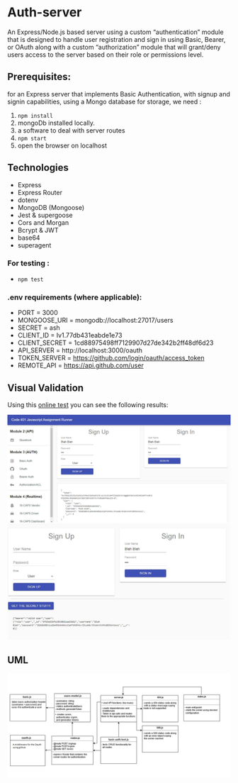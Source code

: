 # Auth-server

An Express/Node.js based server using a custom “authentication” module that is designed to handle user registration and sign in using Basic, Bearer, or OAuth along with a custom “authorization” module that will grant/deny users access to the server based on their role or permissions level.

## Prerequisites:

for an Express server that implements Basic Authentication, with signup and signin capabilities, using a Mongo database for storage, we need :

1. `npm install`
2. mongoDb installed locally.
3. a software to deal with server routes
4. `npm start`
5. open the browser on localhost

## Technologies

- Express
- Express Router
- dotenv
- MongoDB (Mongoose)
- Jest & supergoose
- Cors and Morgan
- Bcrypt & JWT
- base64
- superagent

### For testing : 

- `npm test`

### .env requirements (where applicable):

- PORT = 3000
- MONGOOSE_URI = mongodb://localhost:27017/users
- SECRET = ash
- CLIENT_ID = Iv1.77db431eabde1e73
- CLIENT_SECRET = 1cd88975498ff7129907d27de342b2ff48df6d23
- API_SERVER = http://localhost:3000/oauth
- TOKEN_SERVER = https://github.com/login/oauth/access_token
- REMOTE_API = https://api.github.com/user


## Visual Validation
 Using this [online test](https://javascript-401.netlify.app/) you can see the following results:

![](./assets/test.jpg)
![](./assets/test2.jpg)

## UML

![](./assets/class-12-uml.jpg)



